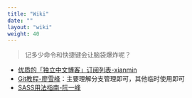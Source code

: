 ```yaml
---
title: "Wiki"
date: "" 
layout: "wiki"
weight: 40
---
```



>记多少命令和快捷键会让脑袋爆炸呢？

* [优质的「独立中文博客」订阅列表-xianmin](https://github.com/RSS-Renaissance/awesome-blogCN-feeds)
* [Git教程-廖雪峰](https://www.liaoxuefeng.com/wiki/0013739516305929606dd18361248578c67b8067c8c017b000)：主要理解分支管理即可，其他临时使用即可
* [SASS用法指南-阮一峰](http://www.ruanyifeng.com/blog/2012/06/sass.html)
